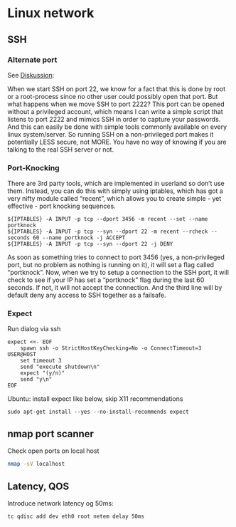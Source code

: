 # Linux network



## SSH
### Alternate port
See [Diskussion](https://adayinthelifeof.nl/2012/03/12/why-putting-ssh-on-another-port-than-22-is-bad-idea/):

When we start SSH on port 22, we know for a fact that this is done by root or a root-process since no other user could possibly open that port. But what happens when we move SSH to port 2222? This port can be opened without a privileged account, which means I can write a simple script that listens to port 2222 and mimics SSH in order to capture your passwords. And this can easily be done with simple tools commonly available on every linux system/server. So running SSH on a non-privileged port makes it potentially LESS secure, not MORE. You have no way of knowing if you are talking to the real SSH server or not.

### Port-Knocking

There are 3rd party tools, which are implemented in userland so don’t use them. Instead, you can do this with simply using iptables, which has got a very nifty module called “recent”, which allows you to create simple - yet effective - port knocking sequences.

```
${IPTABLES} -A INPUT -p tcp --dport 3456 -m recent --set --name portknock
${IPTABLES} -A INPUT -p tcp --syn --dport 22 -m recent --rcheck --seconds 60 --name portknock -j ACCEPT
${IPTABLES} -A INPUT -p tcp --syn --dport 22 -j DENY
```

As soon as something tries to connect to port 3456 (yes, a non-privileged port, but no problem as nothing is running on it), it will set a flag called “portknock”. Now, when we try to setup a connection to the SSH port, it will check to see if your IP has set a “portknock” flag during the last 60 seconds. If not, it will not accept the connection. And the third line will by default deny any access to SSH together as a failsafe.

### Expect
Run dialog via ssh
```
expect <<- EOF
    spawn ssh -o StrictHostKeyChecking=No -o ConnectTimeout=3 USER@HOST
    set timeout 3
    send "execute shutdown\n"
    expect "(y/n)"
    send "y\n"
EOF
```
Ubuntu: install expect like below, skip X11 recommendations
```
sudo apt-get install --yes --no-install-recommends expect
```



## nmap port scanner

Check open ports on local host
```bash
nmap -sV localhost
```

## Latency, QOS

Introduce network latency og 50ms:
```bash
tc qdisc add dev eth0 root netem delay 50ms
```
